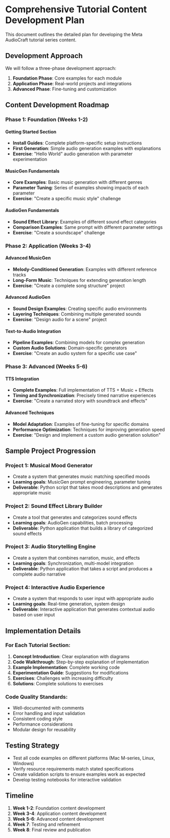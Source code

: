 # Comprehensive Tutorial Content Development Plan

This document outlines the detailed plan for developing the Meta AudioCraft tutorial series content.

## Development Approach

We will follow a three-phase development approach:

1. **Foundation Phase**: Core examples for each module
2. **Application Phase**: Real-world projects and integrations
3. **Advanced Phase**: Fine-tuning and customization

## Content Development Roadmap

### Phase 1: Foundation (Weeks 1-2)

#### Getting Started Section
- **Install Guides**: Complete platform-specific setup instructions
- **First Generation**: Simple audio generation examples with explanations
- **Exercise**: "Hello World" audio generation with parameter experimentation

#### MusicGen Fundamentals  
- **Core Examples**: Basic music generation with different genres
- **Parameter Tuning**: Series of examples showing impacts of each parameter
- **Exercise**: "Create a specific music style" challenge

#### AudioGen Fundamentals
- **Sound Effect Library**: Examples of different sound effect categories
- **Comparison Examples**: Same prompt with different parameter settings
- **Exercise**: "Create a soundscape" challenge

### Phase 2: Application (Weeks 3-4)

#### Advanced MusicGen
- **Melody-Conditioned Generation**: Examples with different reference tracks
- **Long-Form Music**: Techniques for extending generation length
- **Exercise**: "Create a complete song structure" project

#### Advanced AudioGen
- **Sound Design Examples**: Creating specific audio environments
- **Layering Techniques**: Combining multiple generated sounds
- **Exercise**: "Design audio for a scene" project

#### Text-to-Audio Integration
- **Pipeline Examples**: Combining models for complex generation
- **Custom Audio Solutions**: Domain-specific generators
- **Exercise**: "Create an audio system for a specific use case"

### Phase 3: Advanced (Weeks 5-6)

#### TTS Integration
- **Complete Examples**: Full implementation of TTS + Music + Effects
- **Timing and Synchronization**: Precisely timed narrative experiences
- **Exercise**: "Create a narrated story with soundtrack and effects"

#### Advanced Techniques
- **Model Adaptation**: Examples of fine-tuning for specific domains
- **Performance Optimization**: Techniques for improving generation speed
- **Exercise**: "Design and implement a custom audio generation solution"

## Sample Project Progression

### Project 1: Musical Mood Generator
- Create a system that generates music matching specified moods
- **Learning goals**: MusicGen prompt engineering, parameter tuning
- **Deliverable**: Python script that takes mood descriptions and generates appropriate music

### Project 2: Sound Effect Library Builder
- Create a tool that generates and categorizes sound effects
- **Learning goals**: AudioGen capabilities, batch processing
- **Deliverable**: Python application that builds a library of categorized sound effects

### Project 3: Audio Storytelling Engine
- Create a system that combines narration, music, and effects
- **Learning goals**: Synchronization, multi-model integration
- **Deliverable**: Python application that takes a script and produces a complete audio narrative

### Project 4: Interactive Audio Experience
- Create a system that responds to user input with appropriate audio
- **Learning goals**: Real-time generation, system design
- **Deliverable**: Interactive application that generates contextual audio based on user input

## Implementation Details

### For Each Tutorial Section:
1. **Concept Introduction**: Clear explanation with diagrams
2. **Code Walkthrough**: Step-by-step explanation of implementation
3. **Example Implementation**: Complete working code
4. **Experimentation Guide**: Suggestions for modifications
5. **Exercises**: Challenges with increasing difficulty
6. **Solutions**: Complete solutions to exercises

### Code Quality Standards:
- Well-documented with comments
- Error handling and input validation
- Consistent coding style
- Performance considerations
- Modular design for reusability

## Testing Strategy

- Test all code examples on different platforms (Mac M-series, Linux, Windows)
- Verify resource requirements match stated specifications
- Create validation scripts to ensure examples work as expected
- Develop testing notebooks for interactive validation

## Timeline

1. **Week 1-2**: Foundation content development
2. **Week 3-4**: Application content development
3. **Week 5-6**: Advanced content development
4. **Week 7**: Testing and refinement
5. **Week 8**: Final review and publication
